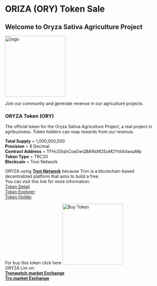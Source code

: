 # ORIZA (ORY) Token Sale

## Welcome to Oryza Sativa Agriculture Project


<img src="https://pbs.twimg.com/profile_images/1185126777175199744/ee1KM8Jy_400x400.jpg" alt="logo" width="200"/>


Join our community and generate revenue in our agriculture projects.

### ORYZA Token (ORY)

The official token for the Oryza Sativa Agriculture Project, a real project in agribusiness. Token holders can reap rewards from our revenue.

**Total Supply** = 1,000,000,000<br/>
**Precision** = 8 Decimal<br/>
**Contract Address** = TFHcSSqhCoaGwQBANsM2SuM2Ytd4dwsaMp<br/>
**Token Type** = TRC20<br/>
**Blockcain** = Tron Network<br/>


ORYZA using **[Tron Network](https://tron.network)** because Tron is a blockchain-based decentralized platform that aims to build a free.<br/>
You can visit this link for more information:<br/>
[Token Detail](https://tronscan.org/#/token20/TFHcSSqhCoaGwQBANsM2SuM2Ytd4dwsaMp)<br/>
[Token Explorer](https://tronscan.org/#/token20/TFHcSSqhCoaGwQBANsM2SuM2Ytd4dwsaMp/transfers)<br/>
[Token Holder](https://tronscan.org/#/token20/TFHcSSqhCoaGwQBANsM2SuM2Ytd4dwsaMp/holders)<br/>

For buy this token click here [<img src="https://santaschristmasland.com/wp-content/uploads/2019/06/buy-now-button-transparent-png-5.png" alt="Buy Token" width="200"/>](https://trx.market/exchange?id=132)
<br/>
ORYZA List on:<br/>
**[Tronwatch.market Exchange](https://tronwatch.market/trade/TFHcSSqhCoaGwQBANsM2SuM2Ytd4dwsaMp-TRX/?ref=TSJU5dDgT2z2hx3ZGtpPeuUornEzzfXc3g)** <br/> 
**[Trx.market Exchange](https://trx.market/exchange?id=132)**
 <br/>
